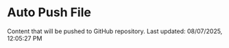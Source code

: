 # Auto Push File

Content that will be pushed to GitHub repository.
Last updated: 08/07/2025, 12:05:27 PM